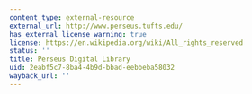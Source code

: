 ```yaml
---
content_type: external-resource
external_url: http://www.perseus.tufts.edu/
has_external_license_warning: true
license: https://en.wikipedia.org/wiki/All_rights_reserved
status: ''
title: Perseus Digital Library
uid: 2eabf5c7-8ba4-4b9d-bbad-eebbeba58032
wayback_url: ''
---
```

